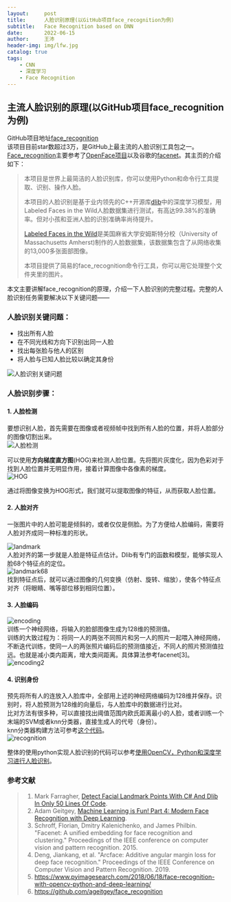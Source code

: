 ```yaml
---
layout:     post
title:      人脸识别原理(以GitHub项目face_recognition为例)
subtitle:   Face Recognition based on DNN
date:       2022-06-15
author:     王沛
header-img: img/lfw.jpg
catalog: true
tags:
    - CNN
    - 深度学习
    - Face Recognition
---
```


## 主流人脸识别的原理(以GitHub项目face_recognition为例)   

GitHub项目地址[face_recognition](https://github.com/ageitgey/face_recognition)  
该项目目前star数超过3万，是GitHub上最主流的人脸识别工具包之一。[Face_recognition](https://github.com/ageitgey/face_recognition)主要参考了[OpenFace项目](https://cmusatyalab.github.io/openface/)以及谷歌的[facenet](https://github.com/davidsandberg/facenet)。其主页的介绍如下：

> 本项目是世界上最简洁的人脸识别库，你可以使用Python和命令行工具提取、识别、操作人脸。  
> 
> 本项目的人脸识别是基于业内领先的C++开源库[dlib](http://dlib.net/)中的深度学习模型，用Labeled Faces in the Wild人脸数据集进行测试，有高达99.38%的准确率。但对小孩和亚洲人脸的识别准确率尚待提升。  
> 
> [Labeled Faces in the Wild](http://vis-www.cs.umass.edu/lfw/)是美国麻省大学安姆斯特分校（University of Massachusetts Amherst)制作的人脸数据集，该数据集包含了从网络收集的13,000多张面部图像。  
> 
> 本项目提供了简易的face_recognition命令行工具，你可以用它处理整个文件夹里的图片。  

本文主要讲解face_recognition的原理，介绍一下人脸识别的完整过程。完整的人脸识别任务需要解决以下关键问题——

### 人脸识别关键问题： 

  - 找出所有人脸
  - 在不同光线和方向下识别出同一人脸
  - 找出每张脸与他人的区别
  - 将人脸与已知人脸比较以确定其身份

 ![人脸识别关键问题](/img/post9-pic1.png)  

### 人脸识别步骤：  

#### 1. 人脸检测  

要想识别人脸，首先需要在图像或者视频帧中找到所有人脸的位置，并将人脸部分的图像切割出来。  
 ![人脸检测](/img/post9-pic2.png)  

 可以使用**方向梯度直方图**(HOG)来检测人脸位置。先将图片灰度化，因为色彩对于找到人脸位置并无明显作用，接着计算图像中各像素的梯度。  
  ![HOG](/img/post9-pic3.png)  

通过将图像变换为HOG形式，我们就可以提取图像的特征，从而获取人脸位置。  

#### 2. 人脸对齐  

一张图片中的人脸可能是倾斜的，或者仅仅是侧脸。为了方便给人脸编码，需要将人脸对齐成同一种标准的形状。  

  ![landmark](/img/post9-pic4.png)  
人脸对齐的第一步就是人脸是特征点估计。Dlib有专门的函数和模型，能够实现人脸68个特征点的定位。   
  ![landmark68](/img/post9-pic5.png)  
找到特征点后，就可以通过图像的几何变换（仿射、旋转、缩放），使各个特征点对齐（将眼睛、嘴等部位移到相同位置）。  

#### 3. 人脸编码  

  ![encoding](/img/post9-pic6.png)   
训练一个神经网络，将输入的脸部图像生成为128维的预测值。  
训练的大致过程为：将同一人的两张不同照片和另一人的照片一起喂入神经网络，不断迭代训练，使同一人的两张照片编码后的预测值接近，不同人的照片预测值拉远。也就是减小类内距离，增大类间距离。具体算法参考facenet[3]。  
  ![encoding2](/img/post9-pic7.png)   

#### 4. 识别身份  

预先将所有人的连放入人脸库中，全部用上述的神经网络编码为128维并保存。识别时，将人脸预测为128维的向量后，与人脸库中的数据进行比对。  
比对方法有很多种，可以直接找出阈值范围内欧氏距离最小的人脸，或者训练一个末端的SVM或者knn分类器，直接生成人的代号（身份）。  
knn分类器构建方法可参考[这个代码](https://github.com/ageitgey/face_recognition/blob/master/examples/face_recognition_knn.py)。  
  ![recognition](/img/post9-pic8.png)   

整体的使用python实现人脸识别的代码可以参考[使用OpenCV，Python和深度学习进行人脸识别](https://www.pyimagesearch.com/2018/06/18/face-recognition-with-opencv-python-and-deep-learning/)。


### 参考文献
> 1. Mark Farragher, [Detect Facial Landmark Points With C# And Dlib In Only 50 Lines Of Code](https://medium.com/machinelearningadvantage/detect-facial-landmark-points-with-c-and-dlib-in-only-50-lines-of-code-71ab59f8873f).  
> 2. Adam Geitgey, [Machine Learning is Fun! Part 4: Modern Face Recognition with Deep Learning](https://medium.com/@ageitgey/machine-learning-is-fun-part-4-modern-face-recognition-with-deep-learning-c3cffc121d78).  
> 3. Schroff, Florian, Dmitry Kalenichenko, and James Philbin. "Facenet: A unified embedding for face recognition and clustering." Proceedings of the IEEE conference on computer vision and pattern recognition. 2015.  
> 4. Deng, Jiankang, et al. "Arcface: Additive angular margin loss for deep face recognition." Proceedings of the IEEE Conference on Computer Vision and Pattern Recognition. 2019.  
> 5. https://www.pyimagesearch.com/2018/06/18/face-recognition-with-opencv-python-and-deep-learning/  
> 6. https://github.com/ageitgey/face_recognition